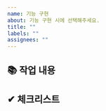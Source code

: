 ```yaml
---
name: 기능 구현
about: 기능 구현 시에 선택해주세요.
title: ""
labels: ""
assignees: ""
---
```


## 📚 작업 내용

## ✔ 체크리스트
